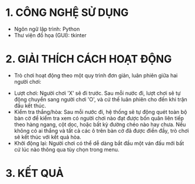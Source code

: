 # 1. CÔNG NGHỆ SỬ DỤNG
- Ngôn ngữ lập trình: Python
- Thư viện đồ họa (GUI): tkinter

# 2. GIẢI THÍCH CÁCH HOẠT ĐỘNG
- Trò chơi hoạt động theo một quy trình đơn giản, luân phiên giữa hai người chơi:
+ Lượt chơi: Người chơi 'X' sẽ đi trước. Sau mỗi nước đi, lượt chơi sẽ tự động chuyển sang người chơi 'O', và cứ thế luân phiên cho đến khi trận đấu kết thúc.
+ Kiểm tra thắng/hòa: Sau mỗi nước đi, hệ thống sẽ tự động quét toàn bộ bàn cờ để kiểm tra xem có người chơi nào đạt được bốn quân liên tiếp theo hàng ngang, cột dọc, hoặc bất kỳ đường chéo nào hay chưa. Nếu không có ai thắng và tất cả các ô trên bàn cờ đã được điền đầy, trò chơi sẽ kết thúc với kết quả hòa.
+ Khởi động lại: Người chơi có thể dễ dàng bắt đầu một ván đấu mới bất cứ lúc nào thông qua tùy chọn trong menu.

# 3. KẾT QUẢ

